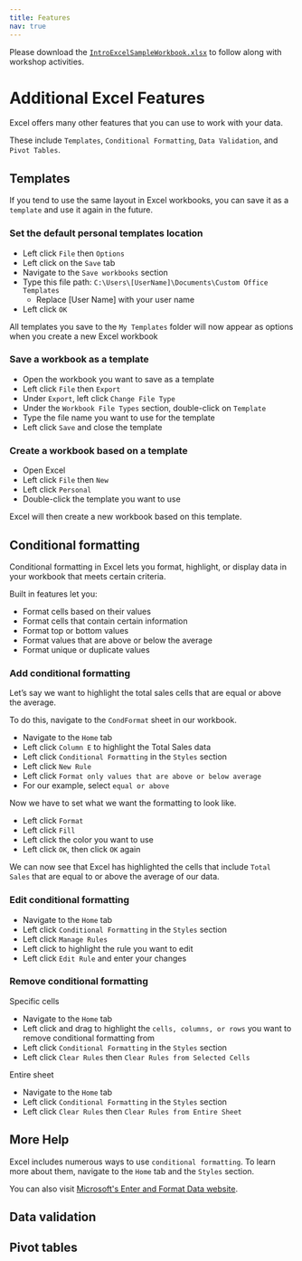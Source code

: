 ```yaml
---
title: Features
nav: true
---
```

Please download the <a href="images/IntroExcelSampleWorkbook.xlsx" target="_blank">`IntroExcelSampleWorkbook.xlsx`</a> to follow along with workshop activities.

# Additional Excel Features

Excel offers many other features that you can use to work with your data.

These include `Templates`, `Conditional Formatting`, `Data Validation`, and `Pivot Tables`.

## Templates

If you tend to use the same layout in Excel workbooks, you can save it as a `template` and use it again in the future.

### Set the default personal templates location
* Left click `File` then `Options`
* Left click on the `Save` tab
* Navigate to the `Save workbooks` section
* Type this file path: `C:\Users\[UserName]\Documents\Custom Office Templates`
  * Replace [User Name] with your user name
* Left click `OK`

All templates you save to the `My Templates` folder will now appear as options when you create a new Excel workbook

### Save a workbook as a template
* Open the workbook you want to save as a template
* Left click `File` then `Export`
* Under `Export`, left click `Change File Type`
* Under the `Workbook File Types` section, double-click on `Template`
* Type the file name you want to use for the template
* Left click `Save` and close the template

### Create a workbook based on a template
* Open Excel
* Left click `File` then `New`
* Left click `Personal`
* Double-click the template you want to use

Excel will then create a new workbook based on this template.

## Conditional formatting

Conditional formatting in Excel lets you format, highlight, or display data in your workbook that meets certain criteria.

Built in features let you:
* Format cells based on their values
* Format cells that contain certain information
* Format top or bottom values
* Format values that are above or below the average
* Format unique or duplicate values

### Add conditional formatting

Let’s say we want to highlight the total sales cells that are equal or above the average.

To do this, navigate to the `CondFormat` sheet in our workbook.
* Navigate to the `Home` tab
* Left click `Column E` to highlight the Total Sales data
* Left click `Conditional Formatting` in the `Styles` section
* Left click `New Rule`
* Left click `Format only values that are above or below average`
* For our example, select `equal or above`

Now we have to set what we want the formatting to look like.
* Left click `Format`
* Left click `Fill`
* Left click the color you want to use
* Left click `OK`, then click `OK` again

We can now see that Excel has highlighted the cells that include `Total Sales` that are equal to or above the average of our data.

### Edit conditional formatting
* Navigate to the `Home` tab
* Left click `Conditional Formatting` in the `Styles` section
* Left click `Manage Rules`
* Left click to highlight the rule you want to edit
* Left click `Edit Rule` and enter your changes

### Remove conditional formatting

Specific cells
* Navigate to the `Home` tab
* Left click and drag to highlight the `cells, columns, or rows` you want to remove conditional formatting from
* Left click `Conditional Formatting` in the `Styles` section
* Left click `Clear Rules` then `Clear Rules from Selected Cells`

Entire sheet
* Navigate to the `Home` tab
* Left click `Conditional Formatting` in the `Styles` section
* Left click `Clear Rules` then `Clear Rules from Entire Sheet`

## More Help
Excel includes numerous ways to use `conditional formatting`. To learn more about them, navigate to the `Home` tab and the `Styles` section. 

You can also visit <a href="https://support.office.com/en-us/article/Enter-and-format-data-fef13169-0a84-4b92-a5ab-d856b0d7c1f7#ID0EAABAAA=Conditional_formatting" target="_blank">Microsoft's Enter and Format Data website</a>.

## Data validation


## Pivot tables